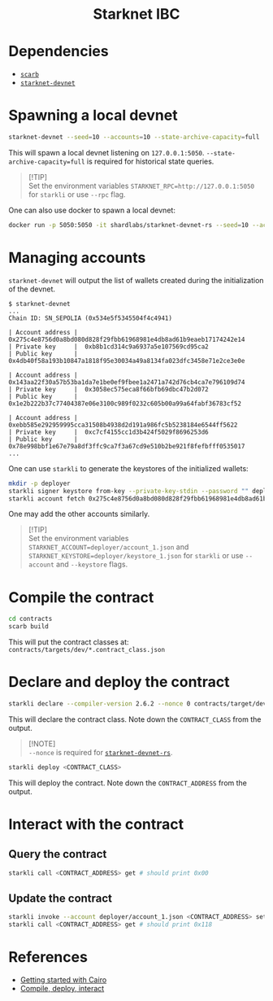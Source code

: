 <div align="center">
    <h1>Starknet IBC</h1>
</div>

# Dependencies

- [`scarb`](https://docs.swmansion.com/scarb/download.html)
- [`starknet-devnet`](https://0xspaceshard.github.io/starknet-devnet-rs/docs/running/install)

# Spawning a local devnet

```bash
starknet-devnet --seed=10 --accounts=10 --state-archive-capacity=full
```

This will spawn a local devnet listening on `127.0.0.1:5050`.
`--state-archive-capacity=full` is required for historical state queries.

> [!TIP]\
> Set the environment variables `STARKNET_RPC=http://127.0.0.1:5050` for
> `starkli` or use `--rpc` flag.

One can also use docker to spawn a local devnet:

```bash
docker run -p 5050:5050 -it shardlabs/starknet-devnet-rs --seed=10 --accounts=10 --state-archive-capacity=full
```

# Managing accounts

`starknet-devnet` will output the list of wallets created during the
initialization of the devnet.

```console
$ starknet-devnet
...
Chain ID: SN_SEPOLIA (0x534e5f5345504f4c4941)

| Account address |  0x275c4e8756d0a8bd080d828f29fbb61968981e4db8ad61b9eaeb17174242e14
| Private key     |  0xb8b1cd314c9a6937a5e107569cd95ca2
| Public key      |  0x4db40f58a193b10847a1818f95e30034a49a8134fa023dfc3458e71e2ce3e0e

| Account address |  0x143aa22f30a57b53ba1da7e1be0ef9fbee1a2471a742d76cb4ca7e796109d74
| Private key     |  0x3058ec575eca8f66bfb69dbc47b2d072
| Public key      |  0x1e2b222b37c77404387e06e3100c989f0232c605b00a99a64fabf36783cf52

| Account address |  0xebb585e292959995cca31508b4938d2d191a986fc5b5238184e6544ff5622
| Private key     |  0xc7cf4155cc1d3b424f5029f8696253d6
| Public key      |  0x78e998bbf1e67e79a8df3ffc9ca7f3a67cd9e510b2be921f8fefbfff0535017
...
```

One can use `starkli` to generate the keystores of the initialized wallets:

```bash
mkdir -p deployer
starkli signer keystore from-key --private-key-stdin --password "" deployer/keystore_1.json <<< 0xb8b1cd314c9a6937a5e107569cd95ca2
starkli account fetch 0x275c4e8756d0a8bd080d828f29fbb61968981e4db8ad61b9eaeb17174242e14 --output deployer/account_1.json
```

One may add the other accounts similarly.

> [!TIP]\
> Set the environment variables `STARKNET_ACCOUNT=deployer/account_1.json` and
> `STARKNET_KEYSTORE=deployer/keystore_1.json` for `starkli` or use `--account`
> and `--keystore` flags.

# Compile the contract

```bash
cd contracts
scarb build
```

This will put the contract classes at:
`contracts/targets/dev/*.contract_class.json`

# Declare and deploy the contract

```bash
starkli declare --compiler-version 2.6.2 --nonce 0 contracts/target/dev/starknet_ibc_simple_storage.contract_class.json
```

This will declare the contract class. Note down the `CONTRACT_CLASS` from the
output.

> [!NOTE]\
> `--nonce` is required for
> [`starknet-devnet-rs`](https://0xspaceshard.github.io/starknet-devnet-rs/docs/account-impersonation).

```bash
starkli deploy <CONTRACT_CLASS>
```

This will deploy the contract. Note down the `CONTRACT_ADDRESS` from the output.

# Interact with the contract

## Query the contract

```bash
starkli call <CONTRACT_ADDRESS> get # should print 0x00
```

## Update the contract

```bash
starkli invoke --account deployer/account_1.json <CONTRACT_ADDRESS> set 0x118
starkli call <CONTRACT_ADDRESS> get # should print 0x118
```

# References

- [Getting started with Cairo](https://www.cairo-lang.org/tutorials/getting-started-with-cairo)
- [Compile, deploy, interact](https://book.starknet.io/ch02-02-compile-deploy-interact.html)
